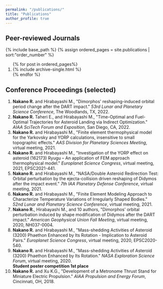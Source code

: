 ```yaml
---
permalink: "/publications/"
title: "Publications"
author_profile: true
---
```


## Peer-reviewed Journals
{% include base_path %}
{% assign ordered_pages = site.publications | sort:"order_number" %}
<ol>
{% for post in ordered_pages%}
        <li>
            {% include archive-single.html %}
        </li>
{% endfor %}
</ol>

## Conference Proceedings (selected)
<ol>
    <li><strong>Nakano R.</strong> and Hirabayashi M., "Dimorphos' reshaping-induced
        orbital period change after the DART impact."
        <i>53rd Lunar and Planetary Science Conference</i>, The Woodlands, TX, 2022.
        </li>
    <li><strong>Nakano R.</strong> Taheri E., and Hirabayashi M., "Time-Optimal
        and Fuel-Optimal Trajectories for Asteroid Landing via Indirect Optimization."
        <i>AIAA SciTech Forum and Exposition</i>, San Diego, CA, 2022.
        </li>
    <li><strong>Nakano R.</strong> and Hirabayashi M., "Finite element
        thermophysical model for the Yarkovsky and YORP calculations,
        insensitive to small topographic effects."
        <i>AAS Division for Planetary Sciences Meeting</i>, virtual meeting, 2021.
        </li>
    <li><strong>Nakano R.</strong> and Hirabayashi M., "Investigation of
        the YORP effect on asteroid (162173) Ryugu – An application of FEM
        approach thermophysical model."
        <i>Europlanet Science Congress</i>, virtual meeting, 2021, EPSC2021-441.
        </li>
    <li><strong>Nakano R.</strong> and Hirabayashi M., "NASA/Double Asteroid
        Redirection Test: Orbital perturbation by the ejecta-collision driven
        reshaping of Didymos after the impact event.”
        <i>7th IAA Planetary Defense Conference</i>, virtual meeting, 2021.
        </li>
    <li><strong>Nakano R.</strong> and Hirabayashi M., "Finite Element Modeling
        Approach to Characterize Temperature Variations of
        Irregularly Shaped Bodies."
        <i>52nd Lunar and Planetary Science Conference</i>, virtual meeting, 2021.
        </li>
    <li><strong>Nakano R.</strong>, Hirabayashi M., and 10 authors,
        "Dimorphos' orbital perturbation induced by shape modification of
        Didymos after the DART impact."
        <i>American Geophysical Union Fall Meeting</i>, virtual meeting, 2020, NH037-0004.
        </li>
    <li><strong>Nakano R.</strong> and Hirabayashi M., "Mass-shedding Activities
        of Asteroid (3200) Phaethon Enhanced by Its Rotation - Implication to
        Asteroid Pairs."
        <i>Europlanet Science Congress</i>, virtual meeting, 2020, EPSC2020-540.
        </li>
    <li><strong>Nakano R.</strong> and Hirabayashi M., "Mass-shedding Activities
        of Asteroid (3200) Phaethon Enhanced by Its Rotation."
        <i>NASA Exploration Science Forum</i>, virtual meeting, 2020. <br>
        <strong>Student poster competition 1st place</strong>
        </li>
    <li><strong>Nakano R.</strong> and Xu K.G., "Development of a Metronome
        Thrust Stand for Miniature Electric Propulsion."
        <i>AIAA Propulsion and Energy Forum</i>, Cincinnati, OH, 2018.
        </li>
</ol>
